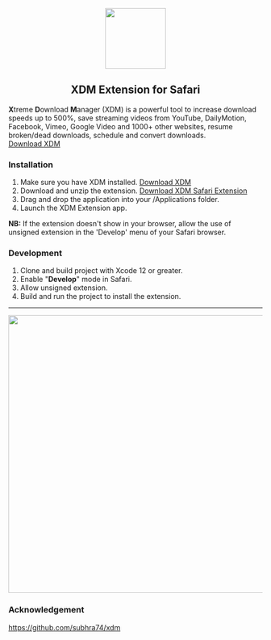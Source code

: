 <p id="downloads" align="center">
	<img src="https://i.stack.imgur.com/TOfqL.png" height="120px"/>
	<h2 align="center">XDM Extension for Safari</h2>
</p>

**X**treme **D**ownload **M**anager (XDM) is a powerful tool to increase download speeds up to 500%, save streaming videos from YouTube, DailyMotion, Facebook, Vimeo, Google Video and 1000+ other websites, resume broken/dead downloads, schedule and convert downloads.<br>
<a href="http://xdman.sourceforge.net" target="_blank">Download XDM</a>

### Installation
1. Make sure you have XDM installed. 
<a href="http://xdman.sourceforge.net" target="_blank">Download XDM</a>
2. Download and unzip the extension. 
<a href="https://github.com/jayluxferro/XDM-Browser-Extension/releases/download/v1.0.0/XDM.Browser.Extension.app.zip" target="_blank">Download XDM Safari Extension</a>
3. Drag and drop the application into your /Applications folder.
4. Launch the XDM Extension app.

**NB:** If the extension doesn't show in your browser, allow the use of unsigned extension in the 'Develop' menu of your Safari browser.

### Development
1. Clone and build project with Xcode 12 or greater.
2. Enable "**Develop**" mode in Safari.
3. Allow unsigned extension.
4. Build and run the project to install the extension.

<hr/>
<img src="sample/1.jpg" style="width: 550px;"/>

### Acknowledgement
<a href="https://github.com/subhra74/xdm" target="_blank">https://github.com/subhra74/xdm</a>

